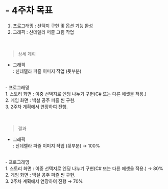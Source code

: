 # - 4주차 목표
1. 프로그래밍 : 선택지 구현 및 옵션 기능 완성 <br>
2. 그래픽 : 신데렐라 퍼즐 그림 작업 <br>
<br><br>

> 상세 계획 
- 그래픽<br>
: 신데렐라 퍼즐 이미지 작업 (뒷부분)<br>
<br>
- 프로그래밍<br>
1. 스토리 화면 : 이중 선택지로 엔딩 나누기 구현(C# 또는 다른 에셋을 적용.)<br>
2. 게임 화면 : 백설 공주 퍼즐 씬 구현.<br>
3. 2주차 계획에서 연장하여 진행.<br>
<br><br>

> 결과
- 그래픽<br>
: 신데렐라 퍼즐 이미지 작업 (뒷부분) → 100%<br>
<br>
- 프로그래밍<br>
1. 스토리 화면 : 이중 선택지로 엔딩 나누기 구현(C# 또는 다른 에셋을 적용.) → 80%<br>
2. 게임 화면 : 백설 공주 퍼즐 씬 구현.<br>
3. 2주차 계획에서 연장하여 진행 → 70%<br>
